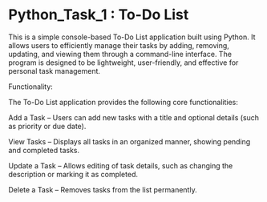 # Python_Task_1 : To-Do List
This is a simple console-based To-Do List application built using Python. It allows users to efficiently manage their tasks by adding, removing, updating, and viewing them through a command-line interface. The program is designed to be lightweight, user-friendly, and effective for personal task management.


Functionality:

The To-Do List application provides the following core functionalities:

Add a Task – Users can add new tasks with a title and optional details (such as priority or due date).

View Tasks – Displays all tasks in an organized manner, showing pending and completed tasks.

Update a Task – Allows editing of task details, such as changing the description or marking it as completed.

Delete a Task – Removes tasks from the list permanently.
